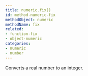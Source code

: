 ```yaml
---
title: numeric.fix()
id: method-numeric-fix
methodObject: numeric
methodName: fix
related:
- function-fix
- object-numeric
categories:
- numeric
- number
---
```


Converts a real number to an integer.
